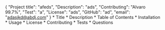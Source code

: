 {
	"Project title": "afeds",
	"Description": "ads",
	"Contributing": "Alvaro 99.7%",
	"Test": "a",
	"License": "ads",
	"GitHub": "ad",
	"email": "adasjkd@abdj.com"
}
        * Title
        * Description
        * Table of Contents
        * Installation
        * Usage
        * License
        * Contributing
        * Tests
        * Questions